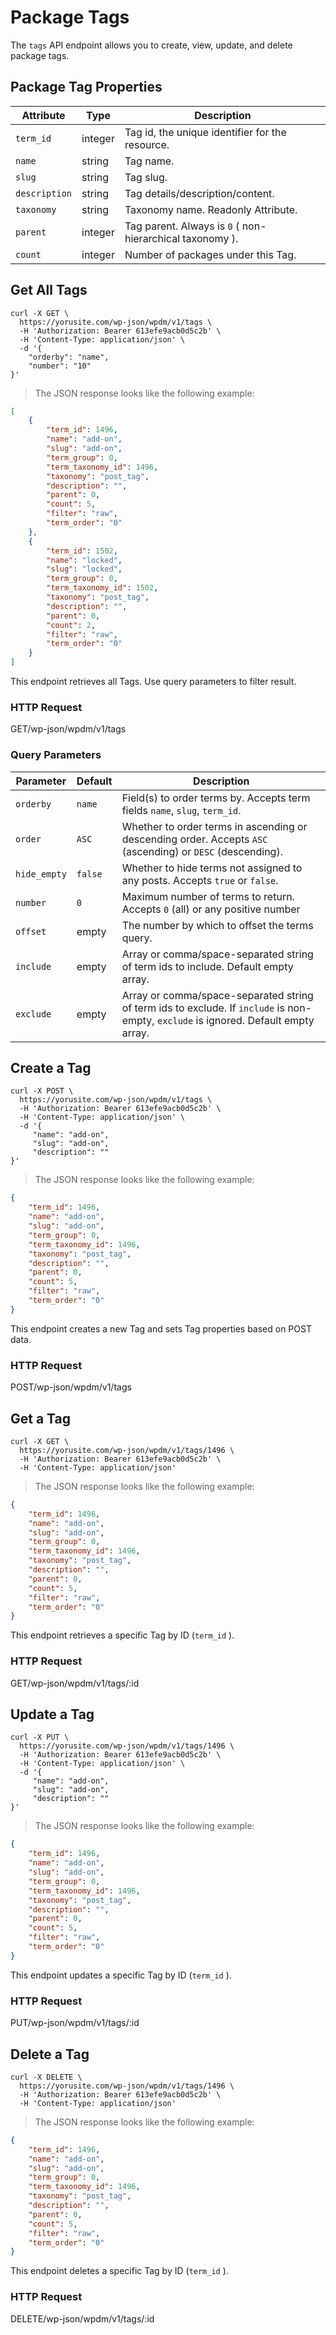 # Package Tags

The `tags` API endpoint allows you to create, view, update, and delete package tags.

## Package Tag Properties

Attribute | Type | Description
--------- | ------- | -----------
`term_id` | integer | Tag id, the unique identifier for the resource.
`name` | string | Tag name.
`slug` | string | Tag slug.
`description` | string | Tag details/description/content.
`taxonomy` | string | Taxonomy name. Readonly Attribute.
`parent` | integer | Tag parent. Always is `0` ( non-hierarchical taxonomy ).
`count` | integer | Number of packages under this Tag.

## Get All Tags

```shell
curl -X GET \
  https://yorusite.com/wp-json/wpdm/v1/tags \
  -H 'Authorization: Bearer 613efe9acb0d5c2b' \
  -H 'Content-Type: application/json' \
  -d '{
	"orderby": "name",
	"number": "10"
}'
```

> The JSON response looks like the following example:

```json
[
    {
        "term_id": 1496,
        "name": "add-on",
        "slug": "add-on",
        "term_group": 0,
        "term_taxonomy_id": 1496,
        "taxonomy": "post_tag",
        "description": "",
        "parent": 0,
        "count": 5,
        "filter": "raw",
        "term_order": "0"
    },
    {
        "term_id": 1502,
        "name": "locked",
        "slug": "locked",
        "term_group": 0,
        "term_taxonomy_id": 1502,
        "taxonomy": "post_tag",
        "description": "",
        "parent": 0,
        "count": 2,
        "filter": "raw",
        "term_order": "0"
    }
]
```

This endpoint retrieves all Tags. Use query parameters to filter result.

### HTTP Request

<span class="http-request"><span class="http-verb http-get">GET</span><span class="api-endpoint">/wp-json/wpdm/v1/tags</span></span>

### Query Parameters

Parameter | Default | Description
--------- | ------- | -----------
`orderby` | `name` | Field(s) to order terms by. Accepts term fields `name`, `slug`, `term_id`.
`order` | `ASC` | Whether to order terms in ascending or descending order. Accepts `ASC` (ascending) or `DESC` (descending).
`hide_empty` | `false` | Whether to hide terms not assigned to any posts. Accepts `true` or `false`.
`number` | `0` | Maximum number of terms to return. Accepts `0` (all) or any positive number
`offset` | empty | The number by which to offset the terms query.
`include` | empty | Array or comma/space-separated string of term ids to include. Default empty array.
`exclude` | empty | Array or comma/space-separated string of term ids to exclude. If `include` is non-empty, `exclude` is ignored. Default empty array.

## Create a Tag

```shell
curl -X POST \
  https://yorusite.com/wp-json/wpdm/v1/tags \
  -H 'Authorization: Bearer 613efe9acb0d5c2b' \
  -H 'Content-Type: application/json' \
  -d '{
	 "name": "add-on",
     "slug": "add-on",
     "description": ""
}'
```

> The JSON response looks like the following example:

```json
{
    "term_id": 1496,
    "name": "add-on",
    "slug": "add-on",
    "term_group": 0,
    "term_taxonomy_id": 1496,
    "taxonomy": "post_tag",
    "description": "",
    "parent": 0,
    "count": 5,
    "filter": "raw",
    "term_order": "0"
}
```

This endpoint creates a new Tag and sets Tag properties based on POST data.

### HTTP Request

<span class="http-request"><span class="http-verb http-post">POST</span><span class="api-endpoint">/wp-json/wpdm/v1/tags</span></span>

## Get a Tag

```shell
curl -X GET \
  https://yorusite.com/wp-json/wpdm/v1/tags/1496 \
  -H 'Authorization: Bearer 613efe9acb0d5c2b' \
  -H 'Content-Type: application/json'
```

> The JSON response looks like the following example:

```json
{
    "term_id": 1496,
    "name": "add-on",
    "slug": "add-on",
    "term_group": 0,
    "term_taxonomy_id": 1496,
    "taxonomy": "post_tag",
    "description": "",
    "parent": 0,
    "count": 5,
    "filter": "raw",
    "term_order": "0"
}
```

This endpoint retrieves a specific Tag by ID (`term_id` ).

### HTTP Request

<span class="http-request"><span class="http-verb http-get">GET</span><span class="api-endpoint">/wp-json/wpdm/v1/tags/:id</span></span>

## Update a Tag

```shell
curl -X PUT \
  https://yorusite.com/wp-json/wpdm/v1/tags/1496 \
  -H 'Authorization: Bearer 613efe9acb0d5c2b' \
  -H 'Content-Type: application/json' \
  -d '{
	 "name": "add-on",
     "slug": "add-on",
     "description": ""
}'
```

> The JSON response looks like the following example:

```json
{
    "term_id": 1496,
    "name": "add-on",
    "slug": "add-on",
    "term_group": 0,
    "term_taxonomy_id": 1496,
    "taxonomy": "post_tag",
    "description": "",
    "parent": 0,
    "count": 5,
    "filter": "raw",
    "term_order": "0"
}
```

This endpoint updates a specific Tag by ID (`term_id` ).

### HTTP Request

<span class="http-request"><span class="http-verb http-put">PUT</span><span class="api-endpoint">/wp-json/wpdm/v1/tags/:id</span></span>

## Delete a Tag

```shell
curl -X DELETE \
  https://yorusite.com/wp-json/wpdm/v1/tags/1496 \
  -H 'Authorization: Bearer 613efe9acb0d5c2b' \
  -H 'Content-Type: application/json'
```

> The JSON response looks like the following example:

```json
{
    "term_id": 1496,
    "name": "add-on",
    "slug": "add-on",
    "term_group": 0,
    "term_taxonomy_id": 1496,
    "taxonomy": "post_tag",
    "description": "",
    "parent": 0,
    "count": 5,
    "filter": "raw",
    "term_order": "0"
}
```

This endpoint deletes a specific Tag by ID (`term_id` ).

### HTTP Request

<span class="http-request"><span class="http-verb http-delete">DELETE</span><span class="api-endpoint">/wp-json/wpdm/v1/tags/:id</span></span>